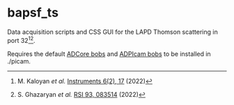 
# bapsf_ts

Data acquisition scripts and CSS GUI for the LAPD Thomson scattering in port 32[^1][^2].


Requires the default [ADCore bobs](https://github.com/areaDetector/ADCore) and [ADPIcam bobs](https://github.com/areaDetector/ADPICam) to be installed in ./picam.

[^1]: M. Kaloyan _et al._ [Instruments 6(2), 17](https://www.mdpi.com/2410-390X/6/2/17) (2022)
[^2]: S. Ghazaryan _et al._ [RSI 93, 083514](https://pubs.aip.org/aip/rsi/article-abstract/93/8/083514/2843291/Thomson-scattering-on-the-large-plasma-device?redirectedFrom=fulltext) (2022)

